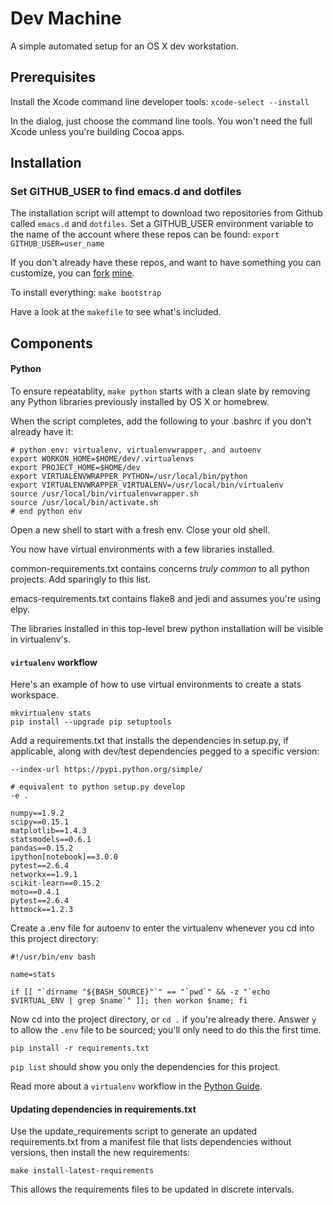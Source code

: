 # Dev Machine

A simple automated setup for an OS X dev workstation.

## Prerequisites

Install the Xcode command line developer tools:
`xcode-select --install`

In the dialog, just choose the command line tools. You won't
need the full Xcode unless you're building Cocoa apps.

## Installation

### Set GITHUB_USER to find emacs.d and dotfiles

The installation script will attempt to download two repositories from Github called
`emacs.d` and `dotfiles`. Set a GITHUB_USER environment variable to the name of the
account where these repos can be found: `export GITHUB_USER=user_name`

If you don't already have these repos, and want to have something you can customize, 
you can [fork](https://github.com/bobbyno/dotfiles) [mine](https://github.com/bobbyno/emacs.d).

To install everything: `make bootstrap`

Have a look at the `makefile` to see what's included.

## Components

#### Python

To ensure repeatablity, `make python` starts with a clean slate by removing any
Python libraries previously installed by OS X or homebrew.

When the script completes, add the following to your .bashrc if you don't already have it:

```
# python env: virtualenv, virtualenvwrapper, and autoenv
export WORKON_HOME=$HOME/dev/.virtualenvs
export PROJECT_HOME=$HOME/dev
export VIRTUALENVWRAPPER_PYTHON=/usr/local/bin/python
export VIRTUALENVWRAPPER_VIRTUALENV=/usr/local/bin/virtualenv
source /usr/local/bin/virtualenvwrapper.sh
source /usr/local/bin/activate.sh
# end python env
```

Open a new shell to start with a fresh env. Close your old shell.

You now have virtual environments with a few libraries installed.

common-requirements.txt contains concerns _truly common_ to all python projects.
Add sparingly to this list.

emacs-requirements.txt contains flake8 and jedi and assumes you're using elpy.

The libraries installed in this top-level brew python installation will be visible in
virtualenv's.

#### `virtualenv` workflow

Here's an example of how to use virtual environments to create a stats workspace.

```
mkvirtualenv stats
pip install --upgrade pip setuptools
```

Add a requirements.txt that installs the dependencies in setup.py, if applicable,
along with dev/test dependencies pegged to a specific version:

```
--index-url https://pypi.python.org/simple/

# equivalent to python setup.py develop
-e .

numpy==1.9.2
scipy==0.15.1
matplotlib==1.4.3
statsmodels==0.6.1
pandas==0.15.2
ipython[notebook]==3.0.0
pytest==2.6.4
networkx==1.9.1
scikit-learn==0.15.2
moto==0.4.1
pytest==2.6.4
httmock==1.2.3
```

Create a .env file for autoenv to enter the virtualenv whenever you cd into
this project directory:

```
#!/usr/bin/env bash

name=stats

if [[ "`dirname "${BASH_SOURCE}"`" == "`pwd`" && -z "`echo $VIRTUAL_ENV | grep $name`" ]]; then workon $name; fi
```

Now cd into the project directory, or `cd .` if you're already there.
Answer `y` to allow the `.env` file to be sourced; you'll only need
to do this the first time.

`pip install -r requirements.txt`

`pip list` should show you only the dependencies for this project.

Read more about a `virtualenv` workflow in the [Python Guide](http://docs.python-guide.org/en/latest/dev/virtualenvs/#id3).

#### Updating dependencies in requirements.txt

Use the update_requirements script to generate an updated requirements.txt from
a manifest file that lists dependencies without versions, then install the new requirements:

`make install-latest-requirements`

This allows the requirements files to be updated in discrete intervals.
